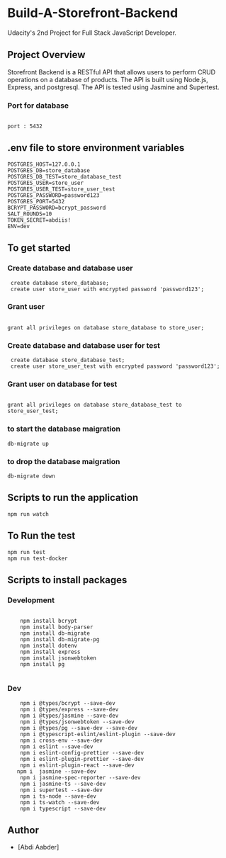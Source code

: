 # Build-A-Storefront-Backend
Udacity's 2nd Project for Full Stack JavaScript Developer.

## Project Overview

Storefront Backend is a RESTful API that allows users to perform CRUD operations on a database of products. The API is built using Node.js, Express, and postgresql. The API is tested using Jasmine and Supertest.

### Port for database

```

port : 5432

```

## .env file to store environment variables

```
POSTGRES_HOST=127.0.0.1
POSTGRES_DB=store_database
POSTGRES_DB_TEST=store_database_test
POSTGRES_USER=store_user
POSTGRES_USER_TEST=store_user_test
POSTGRES_PASSWORD=password123
POSTGRES_PORT=5432
BCRYPT_PASSWORD=bcrypt_password
SALT_ROUNDS=10
TOKEN_SECRET=abdiis!
ENV=dev

```
## To get started

### Create database and database user 
```
 create database store_database;
 create user store_user with encrypted password 'password123';
```
### Grant user 
```

grant all privileges on database store_database to store_user;

```
### Create database and database user  for test
```
 create database store_database_test;
 create user store_user_test with encrypted password 'password123';
```
### Grant user on database for test
```

grant all privileges on database store_database_test to store_user_test;

```
### to start the database maigration
```
db-migrate up
```

### to drop the database maigration
```
db-migrate down
```


## Scripts to run the application

```
npm run watch 

```
## To Run the test
```
npm run test
npm run test-docker
```
## Scripts to install packages

### Development
```

    npm install bcrypt
    npm install body-parser
    npm install db-migrate
    npm install db-migrate-pg
    npm install dotenv
    npm install express
    npm install jsonwebtoken
    npm install pg
  
```

### Dev 

```
    npm i @types/bcrypt --save-dev
    npm i @types/express --save-dev
    npm i @types/jasmine --save-dev
    npm i @types/jsonwebtoken --save-dev
    npm i @types/pg --save-dev --save-dev
    npm i @typescript-eslint/eslint-plugin --save-dev
    npm i cross-env --save-dev
    npm i eslint --save-dev
    npm i eslint-config-prettier --save-dev
    npm i eslint-plugin-prettier --save-dev
    npm i eslint-plugin-react --save-dev
   npm i  jasmine --save-dev
    npm i jasmine-spec-reporter --save-dev
    npm i jasmine-ts --save-dev
    npm i supertest --save-dev
    npm i ts-node --save-dev
    npm i ts-watch --save-dev
    npm i typescript --save-dev
   ```

## Author

- [Abdi Aabder]


